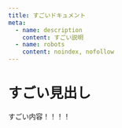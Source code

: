 ```yaml
---
title: すごいドキュメント
meta:
  - name: description
    content: すごい説明
  - name: robots
    content: noindex, nofollow
---
```


# すごい見出し

すごい内容！！！！
